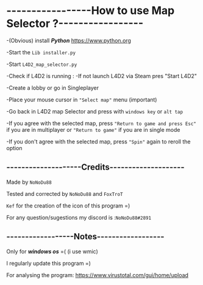 
<h1>-----------------How to use Map Selector ?-----------------</h1>

-(Obvious) install ***Python*** https://www.python.org

-Start the ``Lib installer.py``

-Start ``L4D2_map_selector.py``

-Check if L4D2 is running :
   -If not launch L4D2 via Steam pres "Start L4D2"

-Create a lobby or go in Singleplayer

-Place your mouse cursor in ``"Select map"`` menu (important)

-Go back in L4D2 map Selector and press with ``windows key`` or ``alt tap``

-If you agree with the selected map, press ``"Return to game and press Esc"`` if you are in multiplayer or ``"Return to game"`` if you are in single mode

-If you don't agree with the selected map, press ``"Spin"`` again to reroll the option

<h2>--------------------Credits--------------------</h2>

Made by ``NoNoDu88``

Tested and corrected by ``NoNoDu88`` and ``FoxTroT``

``Kef`` for the creation of the icon of this program =)

For any question/sugestions my discord is :``NoNoDu88#2891``

<h2>------------------Notes------------------</h2>

Only for ***windows os*** =( (i use wmic)

I regularly update this program =)

For analysing the program: https://www.virustotal.com/gui/home/upload
